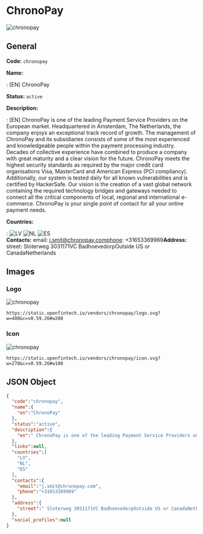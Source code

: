 
# ChronoPay 
![chronopay](https://static.openfintech.io/vendors/chronopay/logo.svg?w=400&c=v0.59.26#w200)  

## General 
 
**Code:** `chronopay` 
 
**Name:** 
 
:	[EN] ChronoPay 
 
**Status:** `active` 
 
**Description:** 
 
: [EN]  ChronoPay is one of the leading Payment Service Providers on the European market. Headquartered in Amsterdam, The Netherlands, the company enjoys an exceptional track record of growth. The management of ChronoPay and its subsidiaries consists of some of the most experienced and knowledgeable people within the payment processing industry. Decades of collective experience have combined to produce a company with great maturity and a clear vision for the future. ChronoPay meets the highest security standards as required by the major credit card organisations Visa, MasterCard and American Express (PCI compliancy). Additionally, our system is tested daily for all known vulnerabilities and is certified by HackerSafe. Our vision is the creation of a vast global network containing the required technology bridges and gateways needed to connect all the critical components of local, regional and international e-commerce. ChronoPay is your single point of contact for all your online payment needs.  
 
 
**Countries:** 
 
:	![LV](https://cdnjs.cloudflare.com/ajax/libs/flag-icon-css/3.3.0/flags/4x3/lv.svg#w24) 	![NL](https://cdnjs.cloudflare.com/ajax/libs/flag-icon-css/3.3.0/flags/4x3/nl.svg#w24) 	![ES](https://cdnjs.cloudflare.com/ajax/libs/flag-icon-css/3.3.0/flags/4x3/es.svg#w24)  
**Contacts:** 
email: j.smit@chronopay.comphone: +31653369969**Address:** 
street:  Sloterweg 3031171VC BadhoevedorpOutside US or CanadaNetherlands  

## Images 

### Logo 
 
![chronopay](https://static.openfintech.io/vendors/chronopay/logo.svg?w=400&c=v0.59.26#w200)  

```
https://static.openfintech.io/vendors/chronopay/logo.svg?w=400&c=v0.59.26#w200
```  

### Icon 
 
![chronopay](https://static.openfintech.io/vendors/chronopay/icon.svg?w=278&c=v0.59.26#w100)  

```
https://static.openfintech.io/vendors/chronopay/icon.svg?w=278&c=v0.59.26#w100
```  

## JSON Object 

```json
{
  "code":"chronopay",
  "name":{
    "en":"ChronoPay"
  },
  "status":"active",
  "description":{
    "en":" ChronoPay is one of the leading Payment Service Providers on the European market. Headquartered in Amsterdam, The Netherlands, the company enjoys an exceptional track record of growth. The management of ChronoPay and its subsidiaries consists of some of the most experienced and knowledgeable people within the payment processing industry. Decades of collective experience have combined to produce a company with great maturity and a clear vision for the future. ChronoPay meets the highest security standards as required by the major credit card organisations Visa, MasterCard and American Express (PCI compliancy). Additionally, our system is tested daily for all known vulnerabilities and is certified by HackerSafe. Our vision is the creation of a vast global network containing the required technology bridges and gateways needed to connect all the critical components of local, regional and international e-commerce. ChronoPay is your single point of contact for all your online payment needs. "
  },
  "links":null,
  "countries":[
    "LV",
    "NL",
    "ES"
  ],
  "contacts":{
    "email":"j.smit@chronopay.com",
    "phone":"+31653369969"
  },
  "address":{
    "street":" Sloterweg 3031171VC BadhoevedorpOutside US or CanadaNetherlands "
  },
  "social_profiles":null
}
```  
